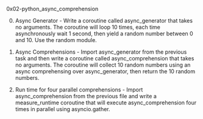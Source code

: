 0x02-python_async_comprehension

0. Async Generator - Write a coroutine called async_generator that takes no arguments.
The coroutine will loop 10 times, each time asynchronously wait 1 second, then yield a random number between 0 and 10. Use the random module.

1. Async Comprehensions - Import async_generator from the previous task and then write a coroutine called async_comprehension that takes no arguments.
The coroutine will collect 10 random numbers using an async comprehensing over async_generator, then return the 10 random numbers.

2. Run time for four parallel comprehensions - Import async_comprehension from the previous file and
write a measure_runtime coroutine that will execute async_comprehension four times in parallel using asyncio.gather.
